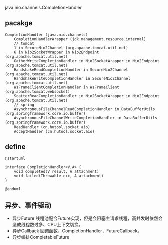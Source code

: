 java.nio.channels.CompletionHandler

## pacakge
```
CompletionHandler (java.nio.channels)
    CompletionHandlerWrapper (jdk.management.resource.internal)
    // tomcat
    1 in SecureNio2Channel (org.apache.tomcat.util.net)
    6 in Nio2SocketWrapper in Nio2Endpoint (org.apache.tomcat.util.net)
    GatherWriteCompletionHandler in Nio2SocketWrapper in Nio2Endpoint (org.apache.tomcat.util.net)
    HandshakeReadCompletionHandler in SecureNio2Channel (org.apache.tomcat.util.net)
    HandshakeWriteCompletionHandler in SecureNio2Channel (org.apache.tomcat.util.net)
    WsFrameClientCompletionHandler in WsFrameClient (org.apache.tomcat.websocket)
    ScatterReadCompletionHandler in Nio2SocketWrapper in Nio2Endpoint (org.apache.tomcat.util.net)
    // spring
    AsynchronousFileChannelReadCompletionHandler in DataBufferUtils (org.springframework.core.io.buffer)
    AsynchronousFileChannelWriteCompletionHandler in DataBufferUtils (org.springframework.core.io.buffer)
    ReadHandler (cn.hutool.socket.aio)
    AcceptHandler (cn.hutool.socket.aio)
```

## define
```plantuml
@startuml

interface CompletionHandler<V,A> {
    void completed(V result, A attachment)
    void failed(Throwable exc, A attachment)
}

@enduml
```

## 异步、事件驱动
* 异步Future 线程池配合Future实现，但是会阻塞主请求线程，高并发时依然会造成线程数过多、CPU上下文切换。
* 异步Callback 回调函数，CompletionHandler，FutureCallback。
* 异步编排CompletableFuture